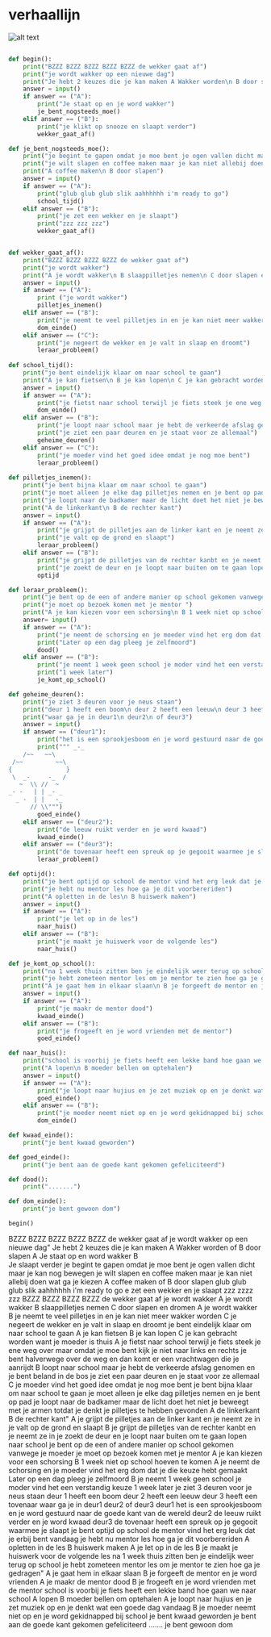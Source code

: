 # verhaallijn
![alt text](https://github.com/callumandringa/helloyou/blob/main/Untitled.jpg)

```python

def begin():
    print("BZZZ BZZZ BZZZ BZZZ BZZZ de wekker gaat af")
    print("je wordt wakker op een nieuwe dag")
    print("Je hebt 2 keuzes die je kan maken A Wakker worden\n B door slapen")
    answer = input()
    if answer == ("A"):
        print("Je staat op en je word wakker")
        je_bent_nogsteeds_moe()
    elif answer == ("B"):
        print("je klikt op snooze en slaapt verder")
        wekker_gaat_af()

def je_bent_nogsteeds_moe():
    print("je begint te gapen omdat je moe bent je ogen vallen dicht maar je kan nog bewegen")
    print("je wilt slapen en coffee maken maar je kan niet allebij doen wat ga je kiezen")
    print("A coffee maken\n B door slapen")
    answer = input()
    if answer == ("A"):
        print("glub glub glub slik aahhhhhh i'm ready to go")
        school_tijd()
    elif answer == ("B"):
        print("je zet een wekker en je slaapt")
        print("zzz zzz zzz")
        wekker_gaat_af()


def wekker_gaat_af():
    print("BZZZ BZZZ BZZZ BZZZ de wekker gaat af")
    print("je wordt wakker")
    print("A je wordt wakker\n B slaappilletjes nemen\n C door slapen en dromen")
    answer = input()
    if answer == ("A"):
        print ("je wordt wakker")
        pilletjes_inemen()
    elif answer == ("B"):
        print("je neemt te veel pilletjes in en je kan niet meer wakker worden")
        dom_einde()
    elif answer == ("C"):
        print("je negeert de wekker en je valt in slaap en droomt")
        leraar_probleem()
    
def school_tijd():
    print("je bent eindelijk klaar om naar school te gaan")
    print("A je kan fietsen\n B je kan lopen\n C je kan gebracht worden want je moeder is thuis")
    answer = input()
    if answer == ("A"):
        print("je fietst naar school terwijl je fiets steek je ene weg over maar omdat je moe bent kijk je niet naar links en rechts je bent halverwege over de weg en dan komt er een vrachtwagen die je aanrijdt")
        dom_einde()
    elif answer == ("B"):
        print("je loopt naar school maar je hebt de verkeerde afslag genomen en je bent beland in de bos")
        print("je ziet een paar deuren en je staat voor ze allemaal")
        geheime_deuren()
    elif answer == ("C"):
        print("je moeder vind het goed idee omdat je nog moe bent")
        leraar_probleem()
    
def pilletjes_inemen():
    print("je bent bijna klaar om naar school te gaan")
    print("je moet alleen je elke dag pilletjes nemen en je bent op pad")
    print("je loopt naar de badkamer maar de licht doet het niet je beweegt met je armen totdat je denkt je pilletjes te hebben gevonden")
    print("A de linkerkant\n B de rechter kant")
    answer = input()
    if answer == ("A"):
        print("je grijpt de pilletjes aan de linker kant en je neemt ze in")
        print("je valt op de grond en slaapt")
        leraar_probleem()
    elif answer == ("B"):
        print("je grijpt de pilletjes van de rechter kanbt en je neemt ze in")
        print("je zoekt de deur en je loopt naar buiten om te gaan lopen naar school")
        optijd

def leraar_probleem():
    print("je bent op de een of andere manier op school gekomen vanwege je moeder")
    print("je moet op bezoek komen met je mentor ")
    print("A je kan kiezen voor een schorsing\n B 1 week niet op school hoeven te komen")
    answer= input()
    if answer == ("A"):
        print("je neemt de schorsing en je moeder vind het erg dom dat je die keuze hebt gemaakt")
        print("Later op een dag pleeg je zelfmoord")
        dood()
    elif answer == ("B"):
        print("je neemt 1 week geen school je moder vind het een verstandig keuze")
        print("1 week later")
        je_komt_op_school()

def geheime_deuren():
    print("je ziet 3 deuren voor je neus staan")
    print("deur 1 heeft een boom\n deur 2 heeft een leeuw\n deur 3 heeft een tovenaar")
    print("waar ga je in deur1\n deur2\n of deur3")
    answer = input()
    if answer == ("deur1"):
        print("het is een sprookjesboom en je word gestuurd naar de goede kant van de wereld")
        print(""" _-_
    /~~   ~~\
 /~~         ~~\
{               }
 \  _-     -_  /
   ~  \\ //  ~
_- -   | | _- _
  _ -  | |   -_
      // \\""")
        goed_einde()
    elif answer == ("deur2"):
        print("de leeuw ruikt verder en je word kwaad")
        kwaad_einde()
    elif answer == ("deur3"):
        print("de tovenaar heeft een spreuk op je gegooit waarmee je slaapt")
        leraar_probleem()

def optijd():
    print("je bent optijd op school de mentor vind het erg leuk dat je erbij bent vandaag")
    print("je hebt nu mentor les hoe ga je dit voorbereriden")
    print("A opletten in de les\n B huiswerk maken")
    answer = input()
    if answer == ("A"):
        print("je let op in de les")
        naar_huis()
    elif answer == ("B"):
        print("je maakt je huiswerk voor de volgende les")
        naar_huis()

def je_komt_op_school():
    print("na 1 week thuis zitten ben je eindelijk weer terug op school")
    print("je hebt zometeen mentor les om je mentor te zien hoe ga je gedragen")
    print("A je gaat hem in elkaar slaan\n B je forgeeft de mentor en je word vrienden")
    answer = input()
    if answer == ("A"):
        print("je maakr de mentor dood")
        kwaad_einde()
    elif answer == ("B"):
        print("je frogeeft en je word vrienden met de mentor")
        goed_einde()

def naar_huis():
    print("school is voorbij je fiets heeft een lekke band hoe gaan we naar school")
    print("A lopen\n B moeder bellen om optehalen")
    answer = input()
    if answer == ("A"):
        print("je loopt naar hujius en je zet muziek op en je denkt wat een goede dag vandaag")
        goed_einde()
    elif answer == ("B"):
        print("je moeder neemt niet op en je word gekidnapped bij school")
        dom_einde()

def kwaad_einde():
    print("je bent kwaad geworden")

def goed_einde():
    print("je bent aan de goede kant gekomen gefeliciteerd")

def dood():
    print(".......")

def dom_einde():
    print("je bent gewoon dom")

begin()
```
BZZZ BZZZ BZZZ BZZZ BZZZ de wekker gaat af
je wordt wakker op een nieuwe dag"
Je hebt 2 keuzes die je kan maken A Wakker worden of B door slapen
A
Je staat op en word wakker
B	
Je slaapt verder
je begint te gapen omdat je moe bent je ogen vallen dicht maar je kan nog bewegen
je wilt slapen en coffee maken maar je kan niet allebij doen wat ga je kiezen
A coffee maken of B door slapen
glub glub glub slik aahhhhhh i'm ready to go
e zet een wekker en je slaapt
zzz zzzz zzz 
BZZZ BZZZ BZZZ BZZZ de wekker gaat af
je wordt wakker
A je wordt wakker B slaappilletjes nemen C door slapen en dromen
A
je wordt wakker
B
je neemt te veel pilletjes in en je kan niet meer wakker worden
C
je negeert de wekker en je valt in slaap en droomt
je bent eindelijk klaar om naar school te gaan
A je kan fietsen B je kan lopen C je kan gebracht worden want je moeder is thuis
A
je fietst naar school terwijl je fiets steek je ene weg over maar omdat je moe bent kijk je niet naar links en rechts je bent halverwege over de weg en dan komt er een vrachtwagen die je aanrijdt
B
loopt naar school maar je hebt de verkeerde afslag genomen en je bent beland in de bos
je ziet een paar deuren en je staat voor ze allemaal
C
je moeder vind het goed idee omdat je nog moe bent
je bent bijna klaar om naar school te gaan
je moet alleen je elke dag pilletjes nemen en je bent op pad
je loopt naar de badkamer maar de licht doet het niet je beweegt met je armen totdat je denkt je pilletjes te hebben gevonden
A de linkerkant B de rechter kant"
A
je grijpt de pilletjes aan de linker kant en je neemt ze in
je valt op de grond en slaapt
B
je grijpt de pilletjes van de rechter kanbt en je neemt ze in
je zoekt de deur en je loopt naar buiten om te gaan lopen naar school
je bent op de een of andere manier op school gekomen vanwege je moeder
je moet op bezoek komen met je mentor
A je kan kiezen voor een schorsing B 1 week niet op school hoeven te komen
A
je neemt de schorsing en je moeder vind het erg dom dat je die keuze hebt gemaakt
Later op een dag pleeg je zelfmoord
B
je neemt 1 week geen school je moder vind het een verstandig keuze
1 week later
je ziet 3 deuren voor je neus staan
deur 1 heeft een boom deur 2 heeft een leeuw deur 3 heeft een tovenaar
waar ga je in deur1 deur2 of deur3
deur1
het is een sprookjesboom en je word gestuurd naar de goede kant van de wereld
deur2
de leeuw ruikt verder en je word kwaad
deur3
de tovenaar heeft een spreuk op je gegooit waarmee je slaapt
je bent optijd op school de mentor vind het erg leuk dat je erbij bent vandaag
je hebt nu mentor les hoe ga je dit voorbereriden
A opletten in de les B huiswerk maken
A
je let op in de les
B
je maakt je huiswerk voor de volgende les
na 1 week thuis zitten ben je eindelijk weer terug op school
je hebt zometeen mentor les om je mentor te zien hoe ga je gedragen"
A je gaat hem in elkaar slaan B je forgeeft de mentor en je word vrienden
A
je maakr de mentor dood
B
je frogeeft en je word vrienden met de mentor
school is voorbij je fiets heeft een lekke band hoe gaan we naar school
A lopen B moeder bellen om optehalen
A
je loopt naar hujius en je zet muziek op en je denkt wat een goede dag vandaag
B
je moeder neemt niet op en je word gekidnapped bij school
je bent kwaad geworden
je bent aan de goede kant gekomen gefeliciteerd
.......
je bent gewoon dom



